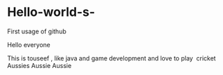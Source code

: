 # Hello-world-s-
First  usage of github

Hello everyone


This is touseef , like java and game development and love to play  cricket
Aussies Aussie Aussie
